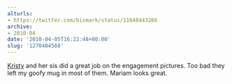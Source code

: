 ```yaml
---
alturls:
- https://twitter.com/bismark/status/11648443266
archive:
- 2010-04
date: '2010-04-05T16:22:48+00:00'
slug: '1270484568'
---
```


[Kristy](https://twitter.com/chillylint) and her sis did a great job on the engagement pictures. Too bad they left my goofy mug in most of them. Mariam looks great.

